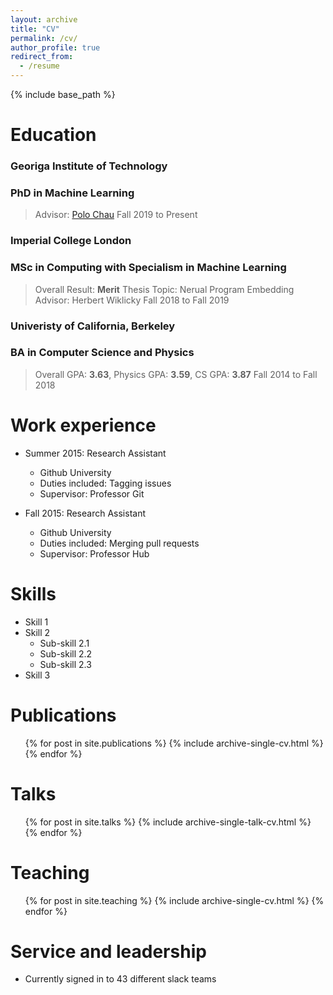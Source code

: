 ```yaml
---
layout: archive
title: "CV"
permalink: /cv/
author_profile: true
redirect_from:
  - /resume
---
```


{% include base_path %}

# Education

### Georiga Institute of Technology

### PhD in Machine Learning

> Advisor: [Polo Chau](https://poloclub.github.io/)
> Fall 2019 to Present

### Imperial College London

### MSc in Computing with Specialism in Machine Learning

> Overall Result: **Merit**
> Thesis Topic: Nerual Program Embedding
> Advisor: Herbert Wiklicky
> Fall 2018 to Fall 2019

### Univeristy of California, Berkeley

### BA in Computer Science and Physics

> Overall GPA: **3.63**, Physics GPA: **3.59**, CS GPA: **3.87**
> Fall 2014 to Fall 2018

# Work experience

- Summer 2015: Research Assistant

  - Github University
  - Duties included: Tagging issues
  - Supervisor: Professor Git

- Fall 2015: Research Assistant

  - Github University
  - Duties included: Merging pull requests
  - Supervisor: Professor Hub

# Skills

- Skill 1
- Skill 2
  - Sub-skill 2.1
  - Sub-skill 2.2
  - Sub-skill 2.3
- Skill 3

# Publications

  <ul>{% for post in site.publications %}
    {% include archive-single-cv.html %}
  {% endfor %}</ul>
  
Talks
======
  <ul>{% for post in site.talks %}
    {% include archive-single-talk-cv.html %}
  {% endfor %}</ul>
  
Teaching
======
  <ul>{% for post in site.teaching %}
    {% include archive-single-cv.html %}
  {% endfor %}</ul>
  
Service and leadership
======
* Currently signed in to 43 different slack teams
